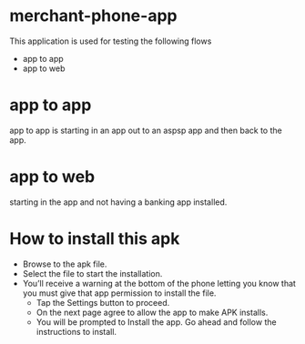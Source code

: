 # merchant-phone-app 
This application is used for testing the following flows
 - app to app
 - app to web

# app to app
app to app is starting in an app out to an aspsp app and then back to the app.

# app to web
starting in the app and not having a banking app installed. 

# How to install this apk
- Browse to the apk file.
- Select the file to start the installation.
- You’ll receive a warning at the bottom of the phone letting you know that you must give that app permission to install the file.
    - Tap the Settings button to proceed.
    - On the next page agree to allow the app to make APK installs.
    - You will be prompted to Install the app. Go ahead and follow the instructions to install.
